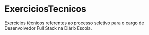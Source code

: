 # ExerciciosTecnicos
Exercícios técnicos referentes ao processo seletivo para o cargo de Desenvolvedor Full Stack na Diário Escola.
